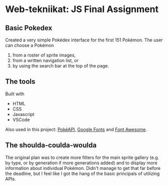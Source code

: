 # Web-tekniikat: JS Final Assignment

## Basic Pokedex
Created a very simple Pokédex interface for the first 151 Pokémon. The user can choose a Pokémon 
1) from a roster of sprite images,
2) from a written navigation list, or 
3) by using the search bar at the top of the page.

## The tools

Built with
- HTML
- CSS
- Javascript
- VSCode

Also used in this project: [PokéAPI](https://pokeapi.co/), [Google Fonts](https://fonts.google.com/) and [Font Awesome](https://fontawesome.com/).

## The shoulda-coulda-woulda

The original plan was to create more filters for the main sprite gallery (e.g. by type, or by generation if more generations added) and to display more information about individual Pokémon. Didn't manage to get that far before the deadline, but I feel like I got the hang of the basic principals of utilizing APIs.